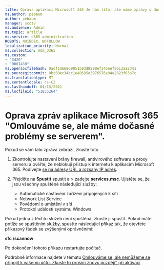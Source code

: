 ```yaml
---
title: Oprava aplikací Microsoft 365 Je nám líto, ale máme zprávy o dočasných problémech se serverem.
ms.author: pebaum
author: pebaum
manager: scotv
ms.audience: Admin
ms.topic: article
ms.service: o365-administration
ROBOTS: NOINDEX, NOFOLLOW
localization_priority: Normal
ms.collection: Adm_O365
ms.custom:
- "3420"
- "9001430"
ms.openlocfilehash: 0adf1d66869051b9dd8290ef3466ef9b13aa2d41
ms.sourcegitcommit: 8bc60ec34bc1e40685e3976576e04a2623f63a7c
ms.translationtype: MT
ms.contentlocale: cs-CZ
ms.lasthandoff: 04/15/2021
ms.locfileid: "51835264"
---
```

# <a name="fixing-the-microsoft-365-apps-sorry-we-are-having-temporary-server-issues-message"></a>Oprava zpráv aplikace Microsoft 365 "Omlouváme se, ale máme dočasné problémy se serverem".

Pokud se vám tato zpráva zobrazí, zkuste toto:

1. Zkontrolujte nastavení brány firewall, antivirového softwaru a proxy serveru a ověřte, že neblokují přístup k internetu k aplikacím Microsoft 365. Podívejte [se na adresy URL a rozsahy IP adres](https://docs.microsoft.com/office365/enterprise/urls-and-ip-address-ranges).

2. Přejděte na **Spustit** spustit a  >  zadejte **services.msc**. Ujistěte se, že jsou všechny spuštěné následující služby:
    - Automatické nastavení zařízení připojených k síti
    - Network List Service
    - Povědomí o umístění v síti
    - Protokol událostí systému Windows

Pokud jedna z těchto služeb není spuštěná, zkuste ji spustit. Pokud máte potíže se spuštěním služby, spusťte následující příkaz tak, že otevřete příkazový řádek se zvýšenými oprávněními:

**sfc /scannow**

Po dokončení tohoto příkazu restartujte počítač.

Podrobné informace najdete v tématu [Omlouváme se, ale nemůžeme se připojit k vašemu účtu. Zkuste to prosím znovu později" při aktivaci](https://docs.microsoft.com/office/troubleshoot/activation-installation/issue-when-activate-office-from-office-365).